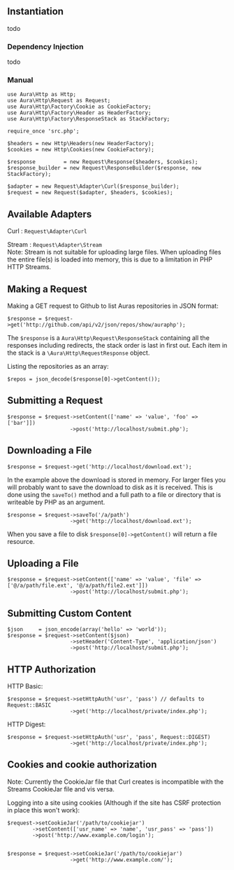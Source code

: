 
## Instantiation
 todo
 
### Dependency Injection
 todo
 
### Manual
    use Aura\Http as Http;
    use Aura\Http\Request as Request;
    use Aura\Http\Factory\Cookie as CookieFactory;
    use Aura\Http\Factory\Header as HeaderFactory;
    use Aura\Http\Factory\ResponseStack as StackFactory;

    require_once 'src.php';
    
    $headers = new Http\Headers(new HeaderFactory);
    $cookies = new Http\Cookies(new CookieFactory);

    $response         = new Request\Response($headers, $cookies);
    $response_builder = new Request\ResponseBuilder($response, new StackFactory);

    $adapter = new Request\Adapter\Curl($response_builder);
    $request = new Request($adapter, $headers, $cookies);

## Available Adapters

Curl
:    `Request\Adapter\Curl`

Stream
:    `Request\Adapter\Stream`   
     Note: Stream is not suitable for uploading large files. When uploading files the entire file(s) is loaded into memory, this is due to a limitation in PHP HTTP Streams.

## Making a Request
Making a GET request to Github to list Auras repositories in JSON format:

    $response = $request->get('http://github.com/api/v2/json/repos/show/auraphp');

The `$response` is a `Aura\Http\Request\ResponseStack` containing all the responses including redirects, the stack order is last in first out. Each item in the stack is a `\Aura\Http\RequestResponse` object.

Listing the repositories as an array:

    $repos = json_decode($response[0]->getContent());
    

## Submitting a Request
    
    $response = $request->setContent(['name' => 'value', 'foo' => ['bar']])
                        ->post('http://localhost/submit.php');

 
## Downloading a File
    
    $response = $request->get('http://localhost/download.ext');

In the example above the download is stored in memory. For larger files you will probably want to save the download to disk as it is received. This is done using the `saveTo()` method and a full path to a file or directory that is writeable by PHP as an argument.

    $response = $request->saveTo('/a/path')
                        ->get('http://localhost/download.ext');

When you save a file to disk `$response[0]->getContent()` will return a file resource.

## Uploading a File

    $response = $request->setContent(['name' => 'value', 'file' => ['@/a/path/file.ext', '@/a/path/file2.ext']])
                        ->post('http://localhost/submit.php');

## Submitting Custom Content

    $json     = json_encode(array('hello' => 'world'));
    $response = $request->setContent($json)
                        ->setHeader('Content-Type', 'application/json')
                        ->post('http://localhost/submit.php');

## HTTP Authorization
HTTP Basic:

    $response = $request->setHttpAuth('usr', 'pass') // defaults to Request::BASIC
                        ->get('http://localhost/private/index.php');

HTTP Digest:

    $response = $request->setHttpAuth('usr', 'pass', Request::DIGEST)
                        ->get('http://localhost/private/index.php');

## Cookies and cookie authorization
 Note: Currently the CookieJar file that Curl creates is incompatible with the Streams CookieJar file and vis versa.

 Logging into a site using cookies (Although if the site has CSRF protection in place this won't work):

    $request->setCookieJar('/path/to/cookiejar')
            ->setContent(['usr_name' => 'name', 'usr_pass' => 'pass'])
            ->post('http://www.example.com/login');


    $response = $request->setCookieJar('/path/to/cookiejar')
                        ->get('http://www.example.com/');
 
